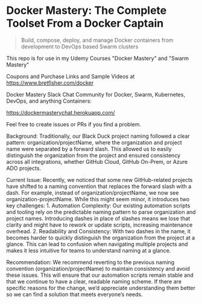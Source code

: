 # Docker Mastery: The Complete Toolset From a Docker Captain

> Build, compose, deploy, and manage Docker containers from development to DevOps based Swarm clusters

This repo is for use in my Udemy Courses "Docker Mastery" and "Swarm Mastery"

Coupons and Purchase Links and Sample Videos at https://www.bretfisher.com/docker

Docker Mastery Slack Chat Community for Docker, Swarm, Kubernetes, DevOps, and anything Containers:

https://dockermasterychat.herokuapp.com/

Feel free to create issues or PRs if you find a problem.



Background:
Traditionally, our Black Duck project naming followed a clear pattern: organization/projectName, where the organization and project name were separated by a forward slash. This allowed us to easily distinguish the organization from the project and ensured consistency across all integrations, whether GitHub Cloud, GitHub On-Prem, or Azure ADO projects.

Current Issue:
Recently, we noticed that some new GitHub-related projects have shifted to a naming convention that replaces the forward slash with a dash. For example, instead of organization/projectName, we now see organization-projectName. While this might seem minor, it introduces two key challenges:
	1.	Automation Complexity: Our existing automation scripts and tooling rely on the predictable naming pattern to parse organization and project names. Introducing dashes in place of slashes means we lose that clarity and might have to rework or update scripts, increasing maintenance overhead.
	2.	Readability and Consistency: With two dashes in the name, it becomes harder to quickly distinguish the organization from the project at a glance. This can lead to confusion when navigating multiple projects and makes it less intuitive for teams to understand naming at a glance.

Recommendation:
We recommend reverting to the previous naming convention (organization/projectName) to maintain consistency and avoid these issues. This will ensure that our automation scripts remain stable and that we continue to have a clear, readable naming scheme. If there are specific reasons for the change, we’d appreciate understanding them better so we can find a solution that meets everyone’s needs.
